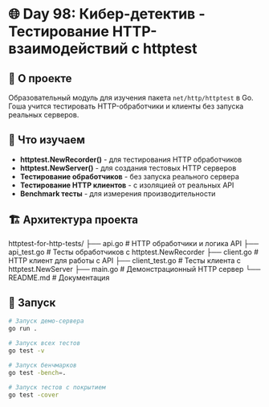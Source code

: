 # 🌐 Day 98: Кибер-детектив - Тестирование HTTP-взаимодействий с httptest

## 🎯 О проекте

Образовательный модуль для изучения пакета `net/http/httptest` в Go. Гоша учится тестировать HTTP-обработчики и клиенты без запуска реальных серверов.

## 🧪 Что изучаем

- **httptest.NewRecorder()** - для тестирования HTTP обработчиков
- **httptest.NewServer()** - для создания тестовых HTTP серверов
- **Тестирование обработчиков** - без запуска реального сервера
- **Тестирование HTTP клиентов** - с изоляцией от реальных API
- **Benchmark тесты** - для измерения производительности

## 🏗️ Архитектура проекта

httptest-for-http-tests/
├── api.go # HTTP обработчики и логика API
├── api_test.go # Тесты обработчиков с httptest.NewRecorder
├── client.go # HTTP клиент для работы с API
├── client_test.go # Тесты клиента с httptest.NewServer
├── main.go # Демонстрационный HTTP сервер
└── README.md # Документация

## 🚀 Запуск

```bash
# Запуск демо-сервера
go run .

# Запуск всех тестов
go test -v

# Запуск бенчмарков
go test -bench=.

# Запуск тестов с покрытием
go test -cover


